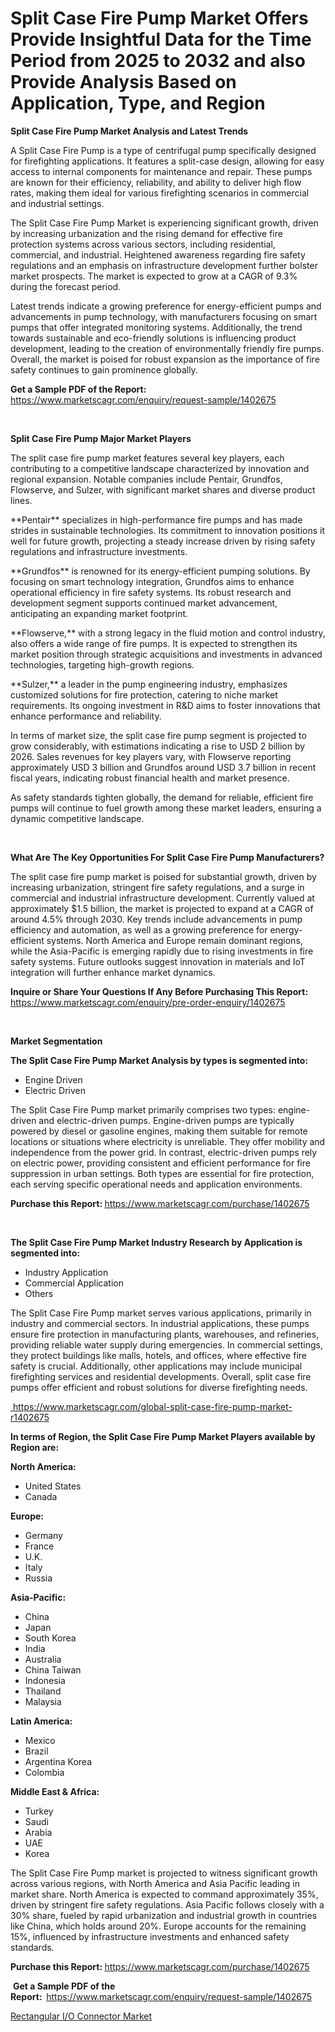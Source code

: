 <p><h1>Split Case Fire Pump Market Offers Provide Insightful Data for the Time Period from 2025 to 2032 and also Provide Analysis Based on Application, Type, and Region</h1></p><p><strong>Split Case Fire Pump Market Analysis and Latest Trends</strong></p>
<p><p>A Split Case Fire Pump is a type of centrifugal pump specifically designed for firefighting applications. It features a split-case design, allowing for easy access to internal components for maintenance and repair. These pumps are known for their efficiency, reliability, and ability to deliver high flow rates, making them ideal for various firefighting scenarios in commercial and industrial settings.</p><p>The Split Case Fire Pump Market is experiencing significant growth, driven by increasing urbanization and the rising demand for effective fire protection systems across various sectors, including residential, commercial, and industrial. Heightened awareness regarding fire safety regulations and an emphasis on infrastructure development further bolster market prospects. The market is expected to grow at a CAGR of 9.3% during the forecast period.</p><p>Latest trends indicate a growing preference for energy-efficient pumps and advancements in pump technology, with manufacturers focusing on smart pumps that offer integrated monitoring systems. Additionally, the trend towards sustainable and eco-friendly solutions is influencing product development, leading to the creation of environmentally friendly fire pumps. Overall, the market is poised for robust expansion as the importance of fire safety continues to gain prominence globally.</p></p>
<p><strong>Get a Sample PDF of the Report:&nbsp;</strong> <a href="https://www.marketscagr.com/enquiry/request-sample/1402675?utm_campaign=2465&utm_medium=2&utm_source=Github&utm_content=ia&utm_term=28032025&utm_id=split-case-fire-pump">https://www.marketscagr.com/enquiry/request-sample/1402675</a></p>
<p>&nbsp;</p>
<p><strong>Split Case Fire Pump Major Market Players</strong></p>
<p><p>The split case fire pump market features several key players, each contributing to a competitive landscape characterized by innovation and regional expansion. Notable companies include Pentair, Grundfos, Flowserve, and Sulzer, with significant market shares and diverse product lines.</p><p>**Pentair** specializes in high-performance fire pumps and has made strides in sustainable technologies. Its commitment to innovation positions it well for future growth, projecting a steady increase driven by rising safety regulations and infrastructure investments.</p><p>**Grundfos** is renowned for its energy-efficient pumping solutions. By focusing on smart technology integration, Grundfos aims to enhance operational efficiency in fire safety systems. Its robust research and development segment supports continued market advancement, anticipating an expanding market footprint.</p><p>**Flowserve,** with a strong legacy in the fluid motion and control industry, also offers a wide range of fire pumps. It is expected to strengthen its market position through strategic acquisitions and investments in advanced technologies, targeting high-growth regions.</p><p>**Sulzer,** a leader in the pump engineering industry, emphasizes customized solutions for fire protection, catering to niche market requirements. Its ongoing investment in R&D aims to foster innovations that enhance performance and reliability.</p><p>In terms of market size, the split case fire pump segment is projected to grow considerably, with estimations indicating a rise to USD 2 billion by 2026. Sales revenues for key players vary, with Flowserve reporting approximately USD 3 billion and Grundfos around USD 3.7 billion in recent fiscal years, indicating robust financial health and market presence.</p><p>As safety standards tighten globally, the demand for reliable, efficient fire pumps will continue to fuel growth among these market leaders, ensuring a dynamic competitive landscape.</p></p>
<p>&nbsp;</p>
<p><strong>What Are The Key Opportunities For Split Case Fire Pump Manufacturers?</strong></p>
<p><p>The split case fire pump market is poised for substantial growth, driven by increasing urbanization, stringent fire safety regulations, and a surge in commercial and industrial infrastructure development. Currently valued at approximately $1.5 billion, the market is projected to expand at a CAGR of around 4.5% through 2030. Key trends include advancements in pump efficiency and automation, as well as a growing preference for energy-efficient systems. North America and Europe remain dominant regions, while the Asia-Pacific is emerging rapidly due to rising investments in fire safety systems. Future outlooks suggest innovation in materials and IoT integration will further enhance market dynamics.</p></p>
<p><strong>Inquire or Share Your Questions If Any Before Purchasing This Report:</strong> <a href="https://www.marketscagr.com/enquiry/pre-order-enquiry/1402675?utm_campaign=2465&utm_medium=2&utm_source=Github&utm_content=ia&utm_term=28032025&utm_id=split-case-fire-pump">https://www.marketscagr.com/enquiry/pre-order-enquiry/1402675</a></p>
<p>&nbsp;</p>
<p><strong>Market Segmentation</strong></p>
<p><strong>The Split Case Fire Pump Market Analysis by types is segmented into:</strong></p>
<p><ul><li>Engine Driven</li><li>Electric Driven</li></ul></p>
<p><p>The Split Case Fire Pump market primarily comprises two types: engine-driven and electric-driven pumps. Engine-driven pumps are typically powered by diesel or gasoline engines, making them suitable for remote locations or situations where electricity is unreliable. They offer mobility and independence from the power grid. In contrast, electric-driven pumps rely on electric power, providing consistent and efficient performance for fire suppression in urban settings. Both types are essential for fire protection, each serving specific operational needs and application environments.</p></p>
<p><strong>Purchase this Report:&nbsp;</strong><a href="https://www.marketscagr.com/purchase/1402675?utm_campaign=2465&utm_medium=2&utm_source=Github&utm_content=ia&utm_term=28032025&utm_id=split-case-fire-pump">https://www.marketscagr.com/purchase/1402675</a></p>
<p>&nbsp;</p>
<p><strong>The Split Case Fire Pump Market Industry Research by Application is segmented into:</strong></p>
<p><ul><li>Industry Application</li><li>Commercial Application</li><li>Others</li></ul></p>
<p><p>The Split Case Fire Pump market serves various applications, primarily in industry and commercial sectors. In industrial applications, these pumps ensure fire protection in manufacturing plants, warehouses, and refineries, providing reliable water supply during emergencies. In commercial settings, they protect buildings like malls, hotels, and offices, where effective fire safety is crucial. Additionally, other applications may include municipal firefighting services and residential developments. Overall, split case fire pumps offer efficient and robust solutions for diverse firefighting needs.</p></p>
<p><a href="https://www.marketscagr.com/global-split-case-fire-pump-market-r1402675?utm_campaign=2465&utm_medium=2&utm_source=Github&utm_content=ia&utm_term=28032025&utm_id=split-case-fire-pump">&nbsp;https://www.marketscagr.com/global-split-case-fire-pump-market-r1402675</a></p>
<p><strong>In terms of Region, the Split Case Fire Pump Market Players available by Region are:</strong></p>
<p>
    <p> <strong> North America: </strong>
        <ul>
            <li>United States</li>
            <li>Canada</li>
        </ul>
        </p> 
    <p> <strong> Europe: </strong>
        <ul>
            <li>Germany</li>
            <li>France</li>
            <li>U.K.</li>
            <li>Italy</li>
            <li>Russia</li>
        </ul>
        </p> 
    <p> <strong> Asia-Pacific: </strong>
        <ul>
            <li>China</li>
            <li>Japan</li>
            <li>South Korea</li>
            <li>India</li>
            <li>Australia</li>
            <li>China Taiwan</li>
            <li>Indonesia</li>
            <li>Thailand</li>
            <li>Malaysia</li>
        </ul>
        </p> 
    <p> <strong> Latin America: </strong>
        <ul>
            <li>Mexico</li>
            <li>Brazil</li>
            <li>Argentina Korea</li>
            <li>Colombia</li>
        </ul>
        </p> 
    <p> <strong> Middle East & Africa: </strong>
        <ul>
            <li>Turkey</li>
            <li>Saudi</li>
            <li>Arabia</li>
            <li>UAE</li>
            <li>Korea</li>
        </ul>
    </p>
    </p>
<p><p>The Split Case Fire Pump market is projected to witness significant growth across various regions, with North America and Asia Pacific leading in market share. North America is expected to command approximately 35%, driven by stringent fire safety regulations. Asia Pacific follows closely with a 30% share, fueled by rapid urbanization and industrial growth in countries like China, which holds around 20%. Europe accounts for the remaining 15%, influenced by infrastructure investments and enhanced safety standards.</p></p>
<p><strong>Purchase this Report: </strong><a href="https://www.marketscagr.com/purchase/1402675?utm_campaign=2465&utm_medium=2&utm_source=Github&utm_content=ia&utm_term=28032025&utm_id=split-case-fire-pump">https://www.marketscagr.com/purchase/1402675</a></p>
<p>&nbsp;<strong>Get a Sample PDF of the Report:&nbsp;&nbsp;</strong><a href="https://www.marketscagr.com/enquiry/request-sample/1402675?utm_campaign=2465&utm_medium=2&utm_source=Github&utm_content=ia&utm_term=28032025&utm_id=split-case-fire-pump">https://www.marketscagr.com/enquiry/request-sample/1402675</a></p>
<p><strong></strong></p>
<p><p><a href="https://github.com/FahadAhmed223/Market-Research-Report-List-2/blob/main/rectangular-io-connector-market.md?utm_campaign=2465&utm_medium=2&utm_source=Github&utm_content=ia&utm_term=28032025&utm_id=split-case-fire-pump">Rectangular I/O Connector Market</a></p></p>